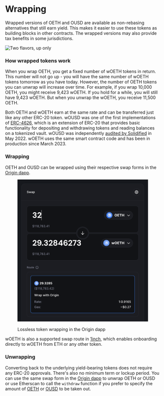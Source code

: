 # Wrapping

Wrapped versions of OETH and OUSD are available as non-rebasing alternatives that still earn yield. This makes it easier to use these tokens as building blocks in other contracts. The wrapped versions may also provide tax benefits in some jurisdictions.

![Two flavors, up only](https://cdn-images-1.medium.com/max/1600/1\*cqRG-8-64XYx9QChoMxk3g.png)

### How wrapped tokens work

When you wrap OETH, you get a fixed number of wOETH tokens in return. This number will not go up - you will have the same number of wOETH tokens tomorrow as you have today. However, the number of OETH tokens you can unwrap will increase over time. For example, if you wrap 10,000 OETH, you might receive 9,423 wOETH. If you hold for a while, you will still have 9,423 wOETH. But when you unwrap the wOETH, you receive 11,500 OETH.

Both OETH and wOETH earn at the same rate and can be transferred just like any other ERC-20 token. wOUSD was one of the first implementations of [ERC-4626](https://eips.ethereum.org/EIPS/eip-4626), which is an extension of ERC-20 that provides basic functionality for depositing and withdrawing tokens and reading balances on a tokenized vault. wOUSD was independently [audited by Solidified](https://github.com/OriginProtocol/security/blob/3dc8c1dec2f6fbf4f7d0bdf92408f79262624647/audits/Solidified%20-%20OGV,%20wOUSD,%20and%20ERC721a%20-%20May%202022.pdf) in May 2022. wOETH uses the same smart contract code and has been in production since March 2023.

### Wrapping

OETH and OUSD can be wrapped using their respective swap forms in the [Origin dapp](https://originprotocol.eth.limo).

<figure><img src="../../.gitbook/assets/Screenshot 2024-05-25 at 23.19.09.png" alt=""><figcaption><p>Lossless token wrapping in the Origin dapp</p></figcaption></figure>

wOETH is also a supported swap route in [1inch](https://app.1inch.io/), which enables onboarding directly to wOETH from ETH or any other token.

### Unwrapping

Converting back to the underlying yield-bearing tokens does not require any ERC-20 approvals. There's also no minimum term or lockup period. You can use the same swap form in the [Origin dapp](https://originprotocol.eth.limo) to unwrap OETH or OUSD or use Etherscan to call the `withdraw` function if you prefer to specify the amount of [OETH](https://etherscan.io/address/0xdcee70654261af21c44c093c300ed3bb97b78192#writeProxyContract#F13) or [OUSD](https://etherscan.io/address/0xd2af830e8cbdfed6cc11bab697bb25496ed6fa62#writeProxyContract#F13) to be taken out.
